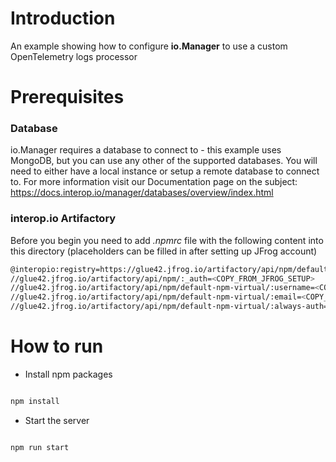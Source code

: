 # Introduction

An example showing how to configure **io.Manager** to use a custom OpenTelemetry logs processor 

# Prerequisites

### Database

io.Manager requires a database to connect to - this example uses MongoDB, but you can use any other of the supported databases. You will need to either have a local instance or setup a remote database to connect to. For more information visit our Documentation page on the subject: https://docs.interop.io/manager/databases/overview/index.html

### interop.io Artifactory

Before you begin you need to add _.npmrc_ file with the following content into this directory (placeholders can be filled in after setting up JFrog account)

```sh
@interopio:registry=https://glue42.jfrog.io/artifactory/api/npm/default-npm-virtual/
//glue42.jfrog.io/artifactory/api/npm/:_auth=<COPY_FROM_JFROG_SETUP>
//glue42.jfrog.io/artifactory/api/npm/default-npm-virtual/:username=<COPY_FROM_JFROG_SETUP>
//glue42.jfrog.io/artifactory/api/npm/default-npm-virtual/:email=<COPY_FROM_JFROG_SETUP>
//glue42.jfrog.io/artifactory/api/npm/default-npm-virtual/:always-auth=true
```

# How to run

- Install npm packages

```sh

npm install

```

- Start the server

```sh

npm run start

```
